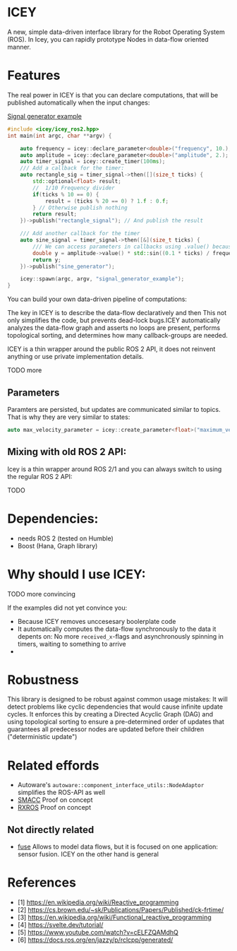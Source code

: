 # ICEY 

A new, simple data-driven interface library for the Robot Operating System (ROS). 
In Icey, you can rapidly prototype Nodes in data-flow oriented manner.

# Features 

The real power in ICEY is that you can declare computations, that will  be published automatically when the input changes: 

[Signal generator example](examples/signal_generator.cpp)
```cpp
#include <icey/icey_ros2.hpp>
int main(int argc, char **argv) {

    auto frequency = icey::declare_parameter<double>("frequency", 10.); // Hz, i.e. 1/s
    auto amplitude = icey::declare_parameter<double>("amplitude", 2.);
    auto timer_signal = icey::create_timer(100ms);
    /// Add a callback for the timer:
    auto rectangle_sig = timer_signal->then([](size_t ticks) { 
        std::optional<float> result; 
        //  1/10 Frequency divider
        if(ticks % 10 == 0) {
            result = (ticks % 20 == 0) ? 1.f : 0.f;
        } // Otherwise publish nothing
        return result;
    })->publish("rectangle_signal"); // And publish the result

    /// Add another callback for the timer
    auto sine_signal = timer_signal->then([&](size_t ticks) {
        /// We can access parameters in callbacks using .value() because parameters are always initialized first.
        double y = amplitude->value() * std::sin((0.1 * ticks) / frequency->value() * 2 * M_PI);
        return y;
    })->publish("sine_generator");

    icey::spawn(argc, argv, "signal_generator_example"); 
}
```

You can build your own data-driven pipeline of computations:


The key in ICEY is to describe the data-flow declaratively and then 
This not only simplifies the code, but prevents dead-lock bugs.ICEY automatically analyzes the data-flow graph and asserts no loops are present, performs topological sorting, and determines how many callback-groups are needed.

ICEY is a thin wrapper around the public ROS 2 API, it does not reinvent anything or use private implementation details.

TODO more 

## Parameters 

Paramters are persisted, but updates are communicated similar to topics. That is why they are very similar to states:

```cpp
auto max_velocity_parameter = icey::create_parameter<float>("maximum_velocity");
```


## Mixing with old ROS 2 API: 

Icey is a thin wrapper around ROS 2/1 and you can always switch to using the regular ROS 2 API: 

TODO 

# Dependencies: 

- needs ROS 2 (tested on Humble)
- Boost (Hana, Graph library)

# Why should I use ICEY: 

TODO more convincing 

If the examples did not yet convince you: 

- Because ICEY removes unccesesary boolerplate code
- It automatically computes the data-flow synchronously to the data it depents on: No more `received_x`-flags and asynchronously spinning in timers, waiting to something to arrive 
- 

# Robustness 

This library is designed to be robust against common usage mistakes: It will detect problems like cyclic dependencies that would cause infinite update cycles. It enforces this by creating a Directed Acyclic Graph (DAG) and using topological sorting to ensure a pre-determined order of updates that guarantees all predecessor nodes are updated before their children ("deterministic update")

# Related effords

- Autoware's `autoware::component_interface_utils::NodeAdaptor` simplifies the ROS-API as well 
- [SMACC](https://github.com/robosoft-ai/SMACC) Proof on concept
- [RXROS](https://github.com/rosin-project/rxros2) Proof on concept

## Not directly related
- [fuse](https://github.com/locusrobotics/fuse) Allows to model data flows, but it is focused on one application: sensor fusion. ICEY on the other hand is general 

# References 

- [1] https://en.wikipedia.org/wiki/Reactive_programming 
- [2] https://cs.brown.edu/~sk/Publications/Papers/Published/ck-frtime/
- [3] https://en.wikipedia.org/wiki/Functional_reactive_programming
- [4] https://svelte.dev/tutorial/
- [5] https://www.youtube.com/watch?v=cELFZQAMdhQ
- [6] https://docs.ros.org/en/jazzy/p/rclcpp/generated/

